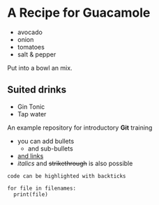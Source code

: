 # A Recipe for Guacamole

- avocado
- onion
- tomatoes
- salt & pepper

Put into a bowl an mix.

## Suited drinks
- Gin Tonic
- Tap water


An example repository for introductory **Git** training

<!-- add HTML comment -->

- you can add bullets
  - and sub-bullets
- [and links](https://bio-it.embl.de)
- *italics* and ~~strikethrough~~ is also possible

`code can be highlighted with backticks`

```
for file in filenames:
  print(file)
```
